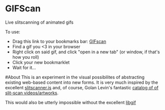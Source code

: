GIFScan
==========
Live slitscanning of animated gifs

To use:

* Drag this link to your bookmarks bar: [GIFscan](http://robotconscience.github.io/gifscan/bookmarklet/gifscan.min.js)
* Find a gif you <3 in your browser
* Right click on said gif, and click "open in a new tab" (or window, if that's how you roll)
* Click your new bookmarklet
* Wait for it...

#About
This is an experiment in the visual possibilites of abstracting existing web-based content into new forms. It is very much inspired by the excellent [slitscanner.js](https://github.com/shashashasha/slitscanner) and, of course, Golan Levin's fantastic [catalog of of slit-scan videos/artworks](http://www.flong.com/texts/lists/slit_scan/).

This would also be utterly impossible without the excellent [libgif](https://github.com/buzzfeed/libgif-js)
